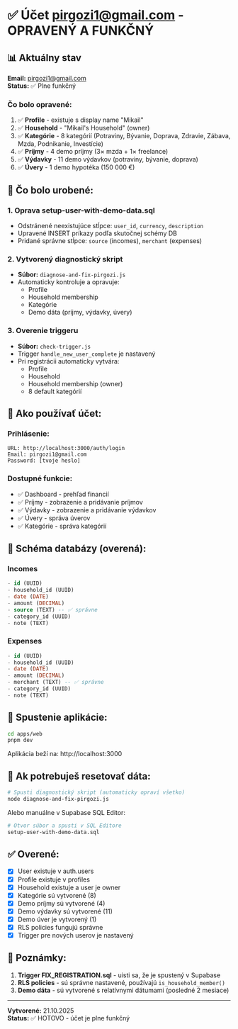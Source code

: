 # ✅ Účet pirgozi1@gmail.com - OPRAVENÝ A FUNKČNÝ

## 📊 Aktuálny stav

**Email:** pirgozi1@gmail.com  
**Status:** ✅ Plne funkčný

### Čo bolo opravené:

1. ✅ **Profile** - existuje s display name "Mikail"
2. ✅ **Household** - "Mikail's Household" (owner)
3. ✅ **Kategórie** - 8 kategórií (Potraviny, Bývanie, Doprava, Zdravie, Zábava, Mzda, Podnikanie, Investície)
4. ✅ **Príjmy** - 4 demo príjmy (3× mzda + 1× freelance)
5. ✅ **Výdavky** - 11 demo výdavkov (potraviny, bývanie, doprava)
6. ✅ **Úvery** - 1 demo hypotéka (150 000 €)

## 🔧 Čo bolo urobené:

### 1. Oprava setup-user-with-demo-data.sql
- Odstránené neexistujúce stĺpce: `user_id`, `currency`, `description`
- Upravené INSERT príkazy podľa skutočnej schémy DB
- Pridané správne stĺpce: `source` (incomes), `merchant` (expenses)

### 2. Vytvorený diagnostický skript
- **Súbor:** `diagnose-and-fix-pirgozi.js`
- Automaticky kontroluje a opravuje:
  - Profile
  - Household membership
  - Kategórie
  - Demo dáta (príjmy, výdavky, úvery)

### 3. Overenie triggeru
- **Súbor:** `check-trigger.js`
- Trigger `handle_new_user_complete` je nastavený
- Pri registrácii automaticky vytvára:
  - Profile
  - Household
  - Household membership (owner)
  - 8 default kategórií

## 🎯 Ako používať účet:

### Prihlásenie:
```
URL: http://localhost:3000/auth/login
Email: pirgozi1@gmail.com
Password: [tvoje heslo]
```

### Dostupné funkcie:
- ✅ Dashboard - prehľad financií
- ✅ Príjmy - zobrazenie a pridávanie príjmov
- ✅ Výdavky - zobrazenie a pridávanie výdavkov
- ✅ Úvery - správa úverov
- ✅ Kategórie - správa kategórií

## 📝 Schéma databázy (overená):

### Incomes
```sql
- id (UUID)
- household_id (UUID)
- date (DATE)
- amount (DECIMAL)
- source (TEXT) -- ✅ správne
- category_id (UUID)
- note (TEXT)
```

### Expenses
```sql
- id (UUID)
- household_id (UUID)
- date (DATE)
- amount (DECIMAL)
- merchant (TEXT) -- ✅ správne
- category_id (UUID)
- note (TEXT)
```

## 🚀 Spustenie aplikácie:

```bash
cd apps/web
pnpm dev
```

Aplikácia beží na: http://localhost:3000

## 🔄 Ak potrebuješ resetovať dáta:

```bash
# Spusti diagnostický skript (automaticky opraví všetko)
node diagnose-and-fix-pirgozi.js
```

Alebo manuálne v Supabase SQL Editor:
```bash
# Otvor súbor a spusti v SQL Editore
setup-user-with-demo-data.sql
```

## ✅ Overené:
- [x] User existuje v auth.users
- [x] Profile existuje v profiles
- [x] Household existuje a user je owner
- [x] Kategórie sú vytvorené (8)
- [x] Demo príjmy sú vytvorené (4)
- [x] Demo výdavky sú vytvorené (11)
- [x] Demo úver je vytvorený (1)
- [x] RLS policies fungujú správne
- [x] Trigger pre nových userov je nastavený

## 📌 Poznámky:

1. **Trigger FIX_REGISTRATION.sql** - uisti sa, že je spustený v Supabase
2. **RLS policies** - sú správne nastavené, používajú `is_household_member()`
3. **Demo dáta** - sú vytvorené s relatívnymi dátumami (posledné 2 mesiace)

---

**Vytvorené:** 21.10.2025  
**Status:** ✅ HOTOVO - účet je plne funkčný

